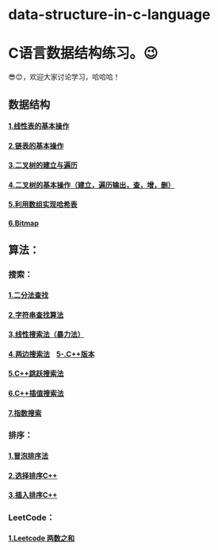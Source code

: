 # data-structure-in-c-language
# C语言数据结构练习。😉   
😎😊，欢迎大家讨论学习，哈哈哈！  
## 数据结构
#### [1.线性表的基本操作](https://github.com/SongZihui-sudo/data-structure-in-c-language/blob/main/Linear%20table.c)  
#### [2.链表的基本操作](https://github.com/SongZihui-sudo/data-structure-in-c-language/blob/main/Listed_list.c)  
#### [3.二叉树的建立与遍历](https://github.com/SongZihui-sudo/data-structure-in-c-language/blob/main/tree.c)  
#### [4.二叉树的基本操作（建立，遍历输出，查，增，删）](https://github.com/SongZihui-sudo/data-structure-in-c-language/blob/main/Binary%20tree.c)  
#### [5.利用数组实现哈希表](https://github.com/SongZihui-sudo/data-structure-in-c-language/blob/main/hash.c)   
#### [6.Bitmap](https://github.com/SongZihui-sudo/data-structure-in-c-language/blob/main/Bitmap.c)  

## 算法：  
### 搜索：
#### [1.二分法查找](https://github.com/SongZihui-sudo/data-structure-in-c-language/blob/main/dichotomy.c)  
#### [2.字符串查找算法](https://github.com/SongZihui-sudo/data-structure-in-c-language/blob/main/string.c)  
#### [3.线性搜索法（暴力法）](https://github.com/SongZihui-sudo/data-structure-in-c-language/blob/main/linear_search.c)    
#### [4.两边搜索法](https://github.com/SongZihui-sudo/data-structure-in-c-language/blob/main/linear_search2.c)&nbsp;&nbsp;&nbsp;&nbsp;[5-.C++版本](https://github.com/SongZihui-sudo/data-structure-in-c-language/blob/main/linear_searchcpp.cpp)  
#### [5.C++跳跃搜索法](https://github.com/SongZihui-sudo/data-structure-in-c-language/blob/main/jmup_search.cpp)   
#### [6.C++插值搜索法](https://github.com/SongZihui-sudo/data-structure-in-c-language/blob/main/Interpolation_Search.cpp)  
#### [7.指数搜索](https://github.com/SongZihui-sudo/data-structure-in-c-language/blob/main/Exponential_Search.cpp)  
### 排序：
#### [1.冒泡排序法](https://github.com/SongZihui-sudo/data-structure-in-c-language/blob/main/buddding_method.c)  
#### [2.选择排序C++](https://github.com/SongZihui-sudo/data-structure-in-c-language/blob/main/select_sort.cpp)  
#### [3.插入排序C++](https://github.com/SongZihui-sudo/data-structure-in-c-language/blob/main/Insertion_Sort.cpp)  
### LeetCode：
#### [1.Leetcode 两数之和](https://github.com/SongZihui-sudo/data-structure-in-c-language/blob/main/twosum.c)  
